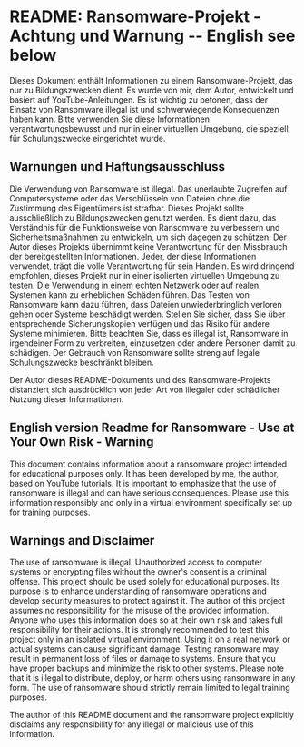 # README: Ransomware-Projekt - Achtung und Warnung   -- English see below

Dieses Dokument enthält Informationen zu einem Ransomware-Projekt, das nur zu Bildungszwecken dient. Es wurde von mir, dem Autor, entwickelt und basiert auf YouTube-Anleitungen. Es ist wichtig zu betonen, dass der Einsatz von Ransomware illegal ist und schwerwiegende Konsequenzen haben kann. Bitte verwenden Sie diese Informationen verantwortungsbewusst und nur in einer virtuellen Umgebung, die speziell für Schulungszwecke eingerichtet wurde.

## Warnungen und Haftungsausschluss

Die Verwendung von Ransomware ist illegal. Das unerlaubte Zugreifen auf Computersysteme oder das Verschlüsseln von Dateien ohne die Zustimmung des Eigentümers ist strafbar.
Dieses Projekt sollte ausschließlich zu Bildungszwecken genutzt werden. Es dient dazu, das Verständnis für die Funktionsweise von Ransomware zu verbessern und Sicherheitsmaßnahmen zu entwickeln, um sich dagegen zu schützen.
Der Autor dieses Projekts übernimmt keine Verantwortung für den Missbrauch der bereitgestellten Informationen. Jeder, der diese Informationen verwendet, trägt die volle Verantwortung für sein Handeln.
Es wird dringend empfohlen, dieses Projekt nur in einer isolierten virtuellen Umgebung zu testen. Die Verwendung in einem echten Netzwerk oder auf realen Systemen kann zu erheblichen Schäden führen.
Das Testen von Ransomware kann dazu führen, dass Dateien unwiederbringlich verloren gehen oder Systeme beschädigt werden. Stellen Sie sicher, dass Sie über entsprechende Sicherungskopien verfügen und das Risiko für andere Systeme minimieren.
Bitte beachten Sie, dass es illegal ist, Ransomware in irgendeiner Form zu verbreiten, einzusetzen oder andere Personen damit zu schädigen. Der Gebrauch von Ransomware sollte streng auf legale Schulungszwecke beschränkt bleiben.

Der Autor dieses README-Dokuments und des Ransomware-Projekts distanziert sich ausdrücklich von jeder Art von illegaler oder schädlicher Nutzung dieser Informationen.


## English version Readme for Ransomware - Use at Your Own Risk - Warning

This document contains information about a ransomware project intended for educational purposes only. It has been developed by me, the author, based on YouTube tutorials. It is important to emphasize that the use of ransomware is illegal and can have serious consequences. Please use this information responsibly and only in a virtual environment specifically set up for training purposes.

## Warnings and Disclaimer

The use of ransomware is illegal. Unauthorized access to computer systems or encrypting files without the owner's consent is a criminal offense.
This project should be used solely for educational purposes. Its purpose is to enhance understanding of ransomware operations and develop security measures to protect against it.
The author of this project assumes no responsibility for the misuse of the provided information. Anyone who uses this information does so at their own risk and takes full responsibility for their actions.
It is strongly recommended to test this project only in an isolated virtual environment. Using it on a real network or actual systems can cause significant damage.
Testing ransomware may result in permanent loss of files or damage to systems. Ensure that you have proper backups and minimize the risk to other systems.
Please note that it is illegal to distribute, deploy, or harm others using ransomware in any form. The use of ransomware should strictly remain limited to legal training purposes.

The author of this README document and the ransomware project explicitly disclaims any responsibility for any illegal or malicious use of this information.
